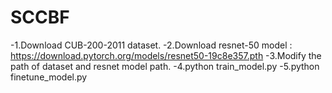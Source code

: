 # SCCBF
-1.Download CUB-200-2011 dataset.
-2.Download resnet-50 model : https://download.pytorch.org/models/resnet50-19c8e357.pth 
-3.Modify the path of dataset and resnet model path. 
-4.python train_model.py 
-5.python finetune_model.py 
